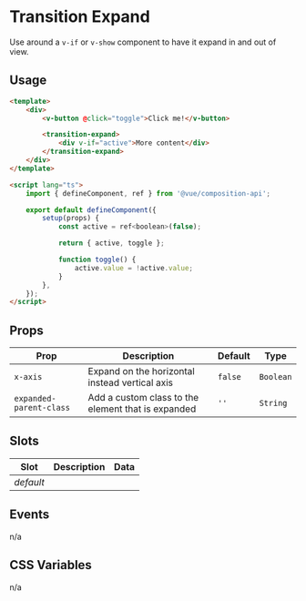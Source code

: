 # Transition Expand

Use around a `v-if` or `v-show` component to have it expand in and out of view.

## Usage

```html
<template>
	<div>
		<v-button @click="toggle">Click me!</v-button>

		<transition-expand>
			<div v-if="active">More content</div>
		</transition-expand>
	</div>
</template>

<script lang="ts">
	import { defineComponent, ref } from '@vue/composition-api';

	export default defineComponent({
		setup(props) {
			const active = ref<boolean>(false);

			return { active, toggle };

			function toggle() {
				active.value = !active.value;
			}
		},
	});
</script>
```

## Props

| Prop                    | Description                                        | Default | Type      |
| ----------------------- | -------------------------------------------------- | ------- | --------- |
| `x-axis`                | Expand on the horizontal instead vertical axis     | `false` | `Boolean` |
| `expanded-parent-class` | Add a custom class to the element that is expanded | `''`    | `String`  |

## Slots

| Slot      | Description | Data |
| --------- | ----------- | ---- |
| _default_ |             |      |

## Events

n/a

## CSS Variables

n/a
